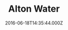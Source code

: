---
date: 2016-06-18T14:35:44.000Z
title: Alton Water
latitude: 51.97557214278231
longitude: 1.1387785280682
category: checkin
---
